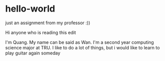 # hello-world
just an assignment from my professor :))


Hi anyone who is reading this edit

I'm Quang. My name can be said as Wan. I'm a second year computing science major at TRU. 
I like to do a lot of things, but i would like to learn to play guitar again someday
